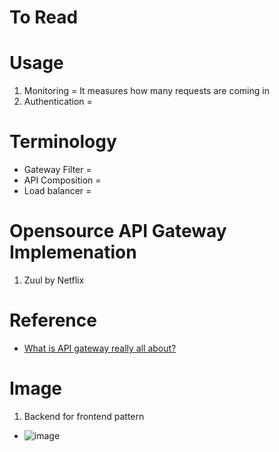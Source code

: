 # To Read

# Usage
1. Monitoring = It measures how many requests are coming in
2. Authentication = 

# Terminology
* Gateway Filter = 
* API Composition = 
* Load balancer = 

# Opensource API Gateway Implemenation
1. Zuul by Netflix


# Reference
* [What is API gateway really all about?](https://www.youtube.com/watch?v=1vjOv_f9L8I)

# Image
1. Backend for frontend pattern
* ![image](https://user-images.githubusercontent.com/7721150/174865930-f4d9973a-b6cb-4b0a-90b3-41bf451bce6f.png)


